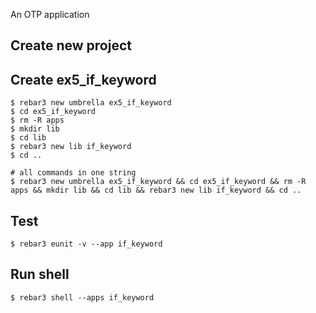 An OTP application

Create new project
----	
Create ex5_if_keyword
----	
	$ rebar3 new umbrella ex5_if_keyword
	$ cd ex5_if_keyword
	$ rm -R apps
	$ mkdir lib
	$ cd lib
	$ rebar3 new lib if_keyword
	$ cd ..
	
	# all commands in one string
	$ rebar3 new umbrella ex5_if_keyword && cd ex5_if_keyword && rm -R apps && mkdir lib && cd lib && rebar3 new lib if_keyword && cd ..

Test
-----
	$ rebar3 eunit -v --app if_keyword

Run shell
-----
	$ rebar3 shell --apps if_keyword	